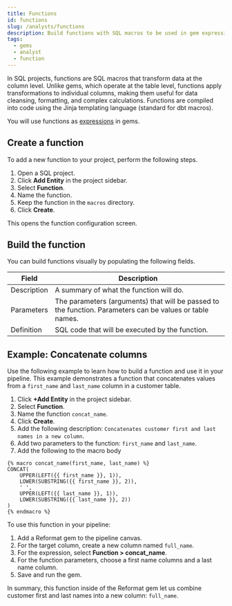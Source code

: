 ```yaml
---
title: Functions
id: functions
slug: /analysts/functions
description: Build functions with SQL macros to be used in gem expressions
tags:
  - gems
  - analyst
  - function
---
```


In SQL projects, functions are SQL macros that transform data at the column level. Unlike gems, which operate at the table level, functions apply transformations to individual columns, making them useful for data cleansing, formatting, and complex calculations. Functions are compiled into code using the Jinja templating language (standard for dbt macros).

You will use functions as [expressions](docs/analysts/development/gems/visual-expression-builder/visual-expression-builder.md) in gems.

## Create a function

To add a new function to your project, perform the following steps.

1. Open a SQL project.
1. Click **Add Entity** in the project sidebar.
1. Select **Function**.
1. Name the function.
1. Keep the function in the `macros` directory.
1. Click **Create**.

This opens the function configuration screen.

## Build the function

You can build functions visually by populating the following fields.

| Field       | Description                                                                                              |
| ----------- | -------------------------------------------------------------------------------------------------------- |
| Description | A summary of what the function will do.                                                                  |
| Parameters  | The parameters (arguments) that will be passed to the function. Parameters can be values or table names. |
| Definition  | SQL code that will be executed by the function.                                                          |

## Example: Concatenate columns

Use the following example to learn how to build a function and use it in your pipeline. This example demonstrates a function that concatenates values from a `first_name` and `last_name` column in a customer table.

1. Click **+Add Entity** in the project sidebar.
1. Select **Function**.
1. Name the function `concat_name`.
1. Click **Create**.
1. Add the following description: `Concatenates customer first and last names in a new column`.
1. Add two parameters to the function: `first_name` and `last_name`.
1. Add the following to the macro body

```jinja
{% macro concat_name(first_name, last_name) %}
CONCAT(
    UPPER(LEFT({{ first_name }}, 1)),
    LOWER(SUBSTRING({{ first_name }}, 2)),
    ' ',
    UPPER(LEFT({{ last_name }}, 1)),
    LOWER(SUBSTRING({{ last_name }}, 2))
)
{% endmacro %}
```

To use this function in your pipeline:

1. Add a Reformat gem to the pipeline canvas.
1. For the target column, create a new column named `full_name`.
1. For the expression, select **Function > concat_name**.
1. For the function parameters, choose a first name columns and a last name column.
1. Save and run the gem.

In summary, this function inside of the Reformat gem let us combine customer first and last names into a new column: `full_name`.
